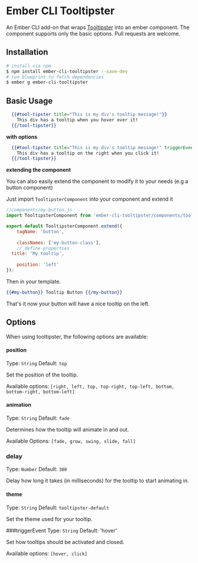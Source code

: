 # Ember CLI Tooltipster

An Ember CLI add-on that wraps [Tooltipster](http://iamceege.github.io/tooltipster/) into an ember component. 
The component supports only the basic options. Pull requests are welcome.

## Installation


```sh
# install via npm
$ npm install ember-cli-tooltipster --save-dev
# run blueprint to fetch dependencies
$ ember g ember-cli-tooltipster
```


## Basic Usage

```handlebars
  {{#tool-tipster title="This is my div's tooltip message!"}} 
    This div has a tooltip when you hover over it! 
  {{/tool-tipster}}
```

**with options**

```handlebars
  {{#tool-tipster title="This is my div's tooltip message!" triggerEvent="click" position="right"}} 
    This div has a tooltip on the right when you click it! 
  {{/tool-tipster}}
```

**extending the component**

You can also easily extend the component to modify it to your needs (e.g a button component)

Just import `TooltipsterComponent` into your component and extend it

```javascript
//components/my-button.js
import TooltipsterComponent from 'ember-cli-tooltipster/components/tool-tipster';

export default TooltipsterComponent.extend({
    tagName: 'button',
  
    classNames: ['my-button-class'],
    // define properties
  title: 'My tooltip',
    
    position: 'left'
});
```
Then in your template.


```handlebars
{{#my-button}} Tooltip Button {{/my-button}}
```
That's it now your button will have a nice tooltip on the left.

## Options

When using tooltipster, the following options are available: 

#### position
Type: `String`
Default: `top`

Set the position of the tooltip.

Available options: `[right, left, top, top-right, top-left, bottom, bottom-right, bottom-left]`

#### animation
Type: `String`
Default: `fade`

Determines how the tooltip will animate in and out.

Available Options: `[fade, grow, swing, slide, fall]`

### delay
Type: `Number`
Default: `300`

Delay how long it takes (in milliseconds) for the tooltip to start animating in.

#### theme
Type: `String`
Default: `tooltipster-default`

Set the theme used for your tooltip. 

###triggerEvent
Type: `String`
Default: 'hover'

Set how tooltips should be activated and closed.

Available options: `[hover, click]`

